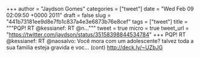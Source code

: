 
+++
author = "Jaydson Gomes"
categories = ["tweet"]
date = "Wed Feb 09 02:09:50 +0000 2011"
draft = false
slug = "441b73181ee9d8e7fb1c837a4e3e6873b76e8cef"
tags = ["tweet"]
title = """PQP! RT @kessianef: RT @n..."""
tweet = true
micro = true
tweet_url = "https://twitter.com/jaydson/status/35158398844534784"
+++
PQP! RT @kessianef: RT @naosalvo: Você mora com um adolescente? talvez toda a sua familia esteja gravida e voc… (cont) http://deck.ly/~UZbJG
